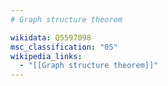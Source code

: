 ```yaml
---
# Graph structure theorem

wikidata: Q5597098
msc_classification: "05"
wikipedia_links:
  - "[[Graph structure theorem]]"
---
```


